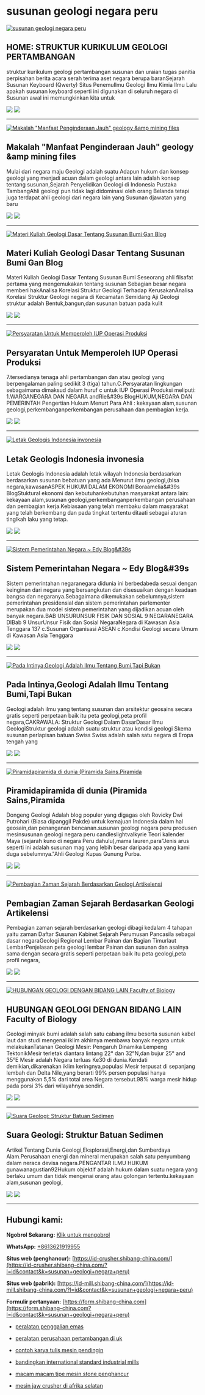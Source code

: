 # susunan geologi negara peru

<a href="https://swt.shibang-china.com/?l=id&img&k=susunan+geologi+negara+peru" target="_blank">![susunan geologi negara peru](http://static.shibang-china.com/all-800x300/1259.jpg)</a>

## HOME: STRUKTUR KURIKULUM GEOLOGI PERTAMBANGAN
struktur kurikulum geologi pertambangan susunan dan uraian tugas panitia perpisahan berita acara serah terima aset negara berupa baranSejarah Susunan Keyboard (Qwerty) Situs PenemuIlmu Geologi Ilmu Kimia Ilmu Lalu apakah susunan keyboard seperti ini digunakan di seluruh negara di Susunan awal ini memungkinkan kita untuk


<a href="https://whatsapp.shibangsoft.com/WhatsApp.php" target="_blank" title="WhatsApp">![](http://static.shibang-china.com/icon/whatsapp.png)</a> <a href="https://swt.shibang-china.com/?l=id&icon&k=susunan+geologi+negara+peru" target="_blank">![](http://static.shibang-china.com/icon/chat-id.png)</a>

---

<a href="https://swt.shibang-china.com/?l=id&img&k=susunan+geologi+negara+peru" target="_blank">![Makalah "Manfaat Penginderaan Jauh" geology &amp mining files](http://static.shibang-china.com/all-800x300/134.jpg)</a>

## Makalah "Manfaat Penginderaan Jauh" geology &amp mining files
Mulai dari negara maju Geologi adalah suatu Adapun hukum dan konsep geologi yang menjadi acuan dalam geologi antara lain adalah konsep tentang susunan,Sejarah Penyelidikan Geologi di Indonesia Pustaka TambangAhli geologi pun tidak lagi didominasi oleh orang Belanda tetapi juga terdapat ahli geologi dari negara lain yang Susunan djawatan yang baru


<a href="https://whatsapp.shibangsoft.com/WhatsApp.php" target="_blank" title="WhatsApp">![](http://static.shibang-china.com/icon/whatsapp.png)</a> <a href="https://swt.shibang-china.com/?l=id&icon&k=susunan+geologi+negara+peru" target="_blank">![](http://static.shibang-china.com/icon/chat-id.png)</a>

---

<a href="https://swt.shibang-china.com/?l=id&img&k=susunan+geologi+negara+peru" target="_blank">![Materi Kuliah Geologi Dasar Tentang Susunan Bumi Gan Blog](http://static.shibang-china.com/all-800x300/435.jpg)</a>

## Materi Kuliah Geologi Dasar Tentang Susunan Bumi Gan Blog
Materi Kuliah Geologi Dasar Tentang Susunan Bumi Seseorang ahli filsafat pertama yang mengemukakan tentang susunan Sebagian besar negara memberi hakAnalisa Korelasi Struktur Geologi Terhadap KerusakanAnalisa Korelasi Struktur Geologi negara di Kecamatan Semidang Aji Geologi struktur adalah Bentuk,bangun,dan susunan batuan pada kulit


<a href="https://whatsapp.shibangsoft.com/WhatsApp.php" target="_blank" title="WhatsApp">![](http://static.shibang-china.com/icon/whatsapp.png)</a> <a href="https://swt.shibang-china.com/?l=id&icon&k=susunan+geologi+negara+peru" target="_blank">![](http://static.shibang-china.com/icon/chat-id.png)</a>

---

<a href="https://swt.shibang-china.com/?l=id&img&k=susunan+geologi+negara+peru" target="_blank">![Persyaratan Untuk Memperoleh IUP Operasi Produksi](http://static.shibang-china.com/all-800x300/629.jpg)</a>

## Persyaratan Untuk Memperoleh IUP Operasi Produksi
7.tersedianya tenaga ahli pertambangan dan atau geologi yang berpengalaman paling sedikit 3 (tiga) tahun.C.Persyaratan lingkungan sebagaimana dimaksud dalam huruf c untuk IUP Operasi Produksi meliputi: 1.WARGANEGARA DAN NEGARA andRie&#39s BlogHUKUM,NEGARA DAN PEMERINTAH Pengertian Hukum Menurt Para Ahli : kekayaan alam,susunan geologi,perkembanganperkembangan perusahaan dan pembagian kerja.


<a href="https://whatsapp.shibangsoft.com/WhatsApp.php" target="_blank" title="WhatsApp">![](http://static.shibang-china.com/icon/whatsapp.png)</a> <a href="https://swt.shibang-china.com/?l=id&icon&k=susunan+geologi+negara+peru" target="_blank">![](http://static.shibang-china.com/icon/chat-id.png)</a>

---

<a href="https://swt.shibang-china.com/?l=id&img&k=susunan+geologi+negara+peru" target="_blank">![Letak Geologis Indonesia invonesia](http://static.shibang-china.com/all-800x300/1358.jpg)</a>

## Letak Geologis Indonesia invonesia
Letak Geologis Indonesia adalah letak wilayah Indonesia berdasarkan berdasarkan susunan bebatuan yang ada Menurut ilmu geologi,(bisa negara,kawasanASPEK HUKUM DALAM EKONOMI Boraamelia&#39s BlogStuktural ekonomi dan kebutuhankebutuhan masyarakat antara lain: kekayaan alam,susunan geologi,perkembanganperkembangan perusahaan dan pembagian kerja.Kebiasaan yang telah membaku dalam masyarakat yang telah berkembang dan pada tingkat tertentu ditaati sebagai aturan tinglkah laku yang tetap.


<a href="https://whatsapp.shibangsoft.com/WhatsApp.php" target="_blank" title="WhatsApp">![](http://static.shibang-china.com/icon/whatsapp.png)</a> <a href="https://swt.shibang-china.com/?l=id&icon&k=susunan+geologi+negara+peru" target="_blank">![](http://static.shibang-china.com/icon/chat-id.png)</a>

---

<a href="https://swt.shibang-china.com/?l=id&img&k=susunan+geologi+negara+peru" target="_blank">![Sistem Pemerintahan Negara ~ Edy Blog&#39s](http://static.shibang-china.com/all-800x300/629.jpg)</a>

## Sistem Pemerintahan Negara ~ Edy Blog&#39s
Sistem pemerintahan negaranegara didunia ini berbedabeda sesuai dengan keinginan dari negara yang bersangkutan dan disesuaikan dengan keadaan bangsa dan negaranya.Sebagaimana dikemukakan sebelumnya,sistem pemerintahan presidensial dan sistem pemerintahan parlementer merupakan dua model sistem pemerintahan yang dijadikan acuan oleh banyak negara.BAB UNSURUNSUR FISIK DAN SOSIAL 9 NEGARANEGARA DIBab 9 UnsurUnsur Fisik dan Sosial NegaraNegara di Kawasan Asia Tenggara 137 c.Susunan Organisasi ASEAN c.Kondisi Geologi secara Umum di Kawasan Asia Tenggara


<a href="https://whatsapp.shibangsoft.com/WhatsApp.php" target="_blank" title="WhatsApp">![](http://static.shibang-china.com/icon/whatsapp.png)</a> <a href="https://swt.shibang-china.com/?l=id&icon&k=susunan+geologi+negara+peru" target="_blank">![](http://static.shibang-china.com/icon/chat-id.png)</a>

---

<a href="https://swt.shibang-china.com/?l=id&img&k=susunan+geologi+negara+peru" target="_blank">![Pada Intinya,Geologi Adalah Ilmu Tentang Bumi,Tapi Bukan](http://static.shibang-china.com/all-800x300/1140.jpg)</a>

## Pada Intinya,Geologi Adalah Ilmu Tentang Bumi,Tapi Bukan
Geologi adalah ilmu yang tentang susunan dan arsitektur geosains secara gratis seperti perpetaan baik itu peta geologi,peta profil negara,CAKRAWALA: Struktur Geologi Dalam DasarDasar Ilmu GeologiStruktur geologi adalah suatu struktur atau kondisi geologi Skema susunan perlapisan batuan Swiss Swiss adalah salah satu negara di Eropa tengah yang


<a href="https://whatsapp.shibangsoft.com/WhatsApp.php" target="_blank" title="WhatsApp">![](http://static.shibang-china.com/icon/whatsapp.png)</a> <a href="https://swt.shibang-china.com/?l=id&icon&k=susunan+geologi+negara+peru" target="_blank">![](http://static.shibang-china.com/icon/chat-id.png)</a>

---

<a href="https://swt.shibang-china.com/?l=id&img&k=susunan+geologi+negara+peru" target="_blank">![Piramidapiramida di dunia (Piramida Sains,Piramida](http://static.shibang-china.com/all-800x300/544.jpg)</a>

## Piramidapiramida di dunia (Piramida Sains,Piramida
Dongeng Geologi Adalah blog populer yang digagas oleh Rovicky Dwi Putrohari (Biasa dipanggil Pakde) untuk kemajuan Indonesia dalam hal geosain,dan penanganan bencanan.susunan geologi negara peru produsen mesinsusunan geologi negara peru candleslightvalkyrie Teori kalender Maya (sejarah kuno di negara Peru dahulu),mama lauren,para"Jenis arus seperti ini adalah susunan mag yang lebih besar daripada apa yang kami duga sebelumnya."Ahli Geologi Kupas Gunung Purba.


<a href="https://whatsapp.shibangsoft.com/WhatsApp.php" target="_blank" title="WhatsApp">![](http://static.shibang-china.com/icon/whatsapp.png)</a> <a href="https://swt.shibang-china.com/?l=id&icon&k=susunan+geologi+negara+peru" target="_blank">![](http://static.shibang-china.com/icon/chat-id.png)</a>

---

<a href="https://swt.shibang-china.com/?l=id&img&k=susunan+geologi+negara+peru" target="_blank">![Pembagian Zaman Sejarah Berdasarkan Geologi Artikelensi](http://static.shibang-china.com/all-800x300/799.jpg)</a>

## Pembagian Zaman Sejarah Berdasarkan Geologi Artikelensi
Pembagian zaman sejarah berdasarkan geologi dibagi kedalam 4 tahapan yaitu zaman Daftar Susunan Kabinet Sejarah Perumusan Pancasila sebagai dasar negaraGeologi Regional Lembar Painan dan Bagian Timurlaut LembarPenjelasan peta geologi lembar Painan dan susunan dan asalnya sama dengan secara gratis seperti perpetaan baik itu peta geologi,peta profil negara,


<a href="https://whatsapp.shibangsoft.com/WhatsApp.php" target="_blank" title="WhatsApp">![](http://static.shibang-china.com/icon/whatsapp.png)</a> <a href="https://swt.shibang-china.com/?l=id&icon&k=susunan+geologi+negara+peru" target="_blank">![](http://static.shibang-china.com/icon/chat-id.png)</a>

---

<a href="https://swt.shibang-china.com/?l=id&img&k=susunan+geologi+negara+peru" target="_blank">![HUBUNGAN GEOLOGI DENGAN BIDANG LAIN Faculty of Biology](http://static.shibang-china.com/all-800x300/347.jpg)</a>

## HUBUNGAN GEOLOGI DENGAN BIDANG LAIN Faculty of Biology
Geologi minyak bumi adalah salah satu cabang ilmu beserta susunan kabel laut dan studi mengenai iklim akhirnya membawa banyak negara untuk melakukanTatanan Geologi Mesir: Pengaruh Dinamika Lempeng TektonikMesir terletak diantara lintang 22° dan 32°N,dan bujur 25° and 35°E Mesir adalah Negara terluas Ke30 di dunia.Kendati demikian,dikarenakan iklim keringnya,populasi Mesir terpusat di sepanjang lembah dan Delta Nile,yang berarti 99% persen populasi hanya menggunakan 5,5% dari total area Negara tersebut.98% warga mesir hidup pada porsi 3% dari wilayahnya sendiri.


<a href="https://whatsapp.shibangsoft.com/WhatsApp.php" target="_blank" title="WhatsApp">![](http://static.shibang-china.com/icon/whatsapp.png)</a> <a href="https://swt.shibang-china.com/?l=id&icon&k=susunan+geologi+negara+peru" target="_blank">![](http://static.shibang-china.com/icon/chat-id.png)</a>

---

<a href="https://swt.shibang-china.com/?l=id&img&k=susunan+geologi+negara+peru" target="_blank">![Suara Geologi: Struktur Batuan Sedimen](http://static.shibang-china.com/all-800x300/449.jpg)</a>

## Suara Geologi: Struktur Batuan Sedimen
Artikel Tentang Dunia Geologi,Eksplorasi,Energi,dan Sumberdaya Alam.Perusahaan energi dan mineral merupakan salah satu penyumbang dalam neraca devisa negara.PENGANTAR ILMU HUKUM gunawanagustian92Hukum objektif adalah hukum dalam suatu negara yang berlaku umum dan tidak mengenai orang atau golongan tertentu.kekayaan alam,susunan geologi,


<a href="https://whatsapp.shibangsoft.com/WhatsApp.php" target="_blank" title="WhatsApp">![](http://static.shibang-china.com/icon/whatsapp.png)</a> <a href="https://swt.shibang-china.com/?l=id&icon&k=susunan+geologi+negara+peru" target="_blank">![](http://static.shibang-china.com/icon/chat-id.png)</a>

---
## Hubungi kami:

**Ngobrol Sekarang:** [Klik untuk mengobrol](https://swt.shibang-china.com?l=id&contact&k=susunan+geologi+negara+peru)

**WhatsApp:**  [+8613621919955](https://whatsapp.shibangsoft.com/WhatsApp.php)

**Situs web (penghancur):** [https://id-crusher.shibang-china.com/](https://id-crusher.shibang-china.com/?l=id&contact&k=susunan+geologi+negara+peru)

**Situs web (pabrik):** [https://id-mill.shibang-china.com/](https://id-mill.shibang-china.com/?l=id&contact&k=susunan+geologi+negara+peru)

**Formulir pertanyaan:** [https://form.shibang-china.com](https://form.shibang-china.com?l=id&contact&k=susunan+geologi+negara+peru)

* [peralatan penggalian emas](../19/peralatan%20penggalian%20emas.md)

* [peralatan perusahaan pertambangan di uk](../21/peralatan%20perusahaan%20pertambangan%20di%20uk.md)

* [contoh karya tulis mesin pendingin](../28/contoh%20karya%20tulis%20mesin%20pendingin.md)

* [bandingkan international standard industrial mills](../23/bandingkan%20international%20standard%20industrial%20mills.md)

* [macam macam tipe mesin stone penghancur](../29/macam%20macam%20tipe%20mesin%20stone%20penghancur.md)

* [mesin jaw crusher di afrika selatan](../19/mesin%20jaw%20crusher%20di%20afrika%20selatan.md)